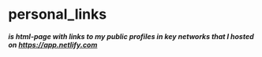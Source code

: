 # personal_links 
##### is html-page with links to my public profiles in key networks that I hosted on https://app.netlify.com
